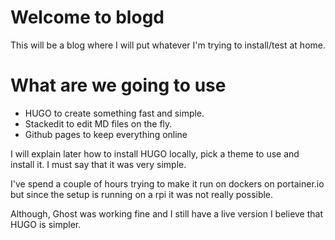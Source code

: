 # Welcome to blogd
This will be a blog where I will put whatever I'm trying to install/test at home.

# What are we going to use
 - HUGO to create something fast and simple. 
- Stackedit to edit MD files on the fly.
- Github pages to keep everything online 

I will explain later how to install HUGO locally, pick a theme to use and install it. I must say that it was very simple.

I've spend a couple of hours trying to make it run on dockers on portainer.io but since the setup is running on a rpi it was not really possible.

Although, Ghost was working fine and I still have a live version I believe that HUGO is simpler. 

<!--stackedit_data:
eyJoaXN0b3J5IjpbLTM2Njc0MTA4M119
-->
